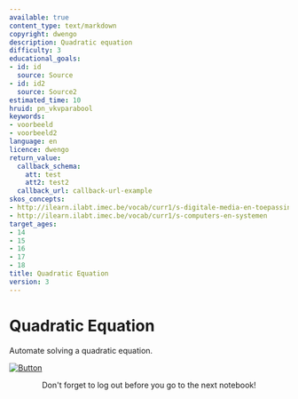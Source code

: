 ```yaml
---
available: true
content_type: text/markdown
copyright: dwengo
description: Quadratic equation
difficulty: 3
educational_goals:
- id: id
  source: Source
- id: id2
  source: Source2
estimated_time: 10
hruid: pn_vkvparabool
keywords:
- voorbeeld
- voorbeeld2
language: en
licence: dwengo
return_value:
  callback_schema:
    att: test
    att2: test2
  callback_url: callback-url-example
skos_concepts:
- http://ilearn.ilabt.imec.be/vocab/curr1/s-digitale-media-en-toepassingen
- http://ilearn.ilabt.imec.be/vocab/curr1/s-computers-en-systemen
target_ages:
- 14
- 15
- 16
- 17
- 18
title: Quadratic Equation
version: 3
---
```

# Quadratic Equation
Automate solving a quadratic equation.

[![](embed/Button.png "Button")](https://kiks.ilabt.imec.be/jupyterhub/?id=0710 "Notebooks quadratic equation parabola")
<figure>
    <figcaption align = "center">Don't forget to log out before you go to the next notebook!</figcaption>
</figure>